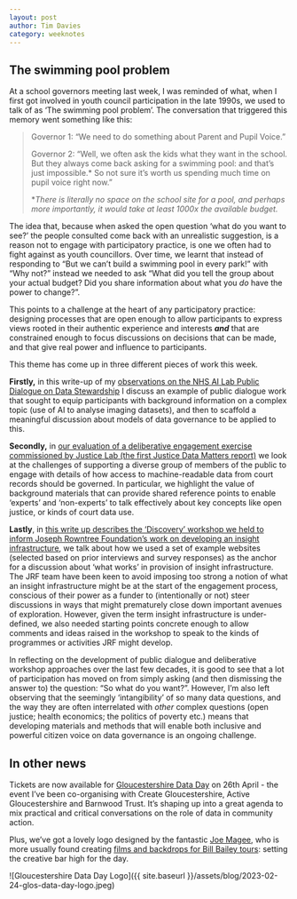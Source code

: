 ```yaml
---
layout: post
author: Tim Davies
category: weeknotes
---
```


## The swimming pool problem

At a school governors meeting last week, I was reminded of what, when I first got involved in youth council participation in the late 1990s, we used to talk of as ‘The swimming pool problem’. The conversation that triggered this memory went something like this:

> Governor 1: “We need to do something about Parent and Pupil Voice.”
>
> Governor 2: “Well, we often ask the kids what they want in the school. But they always come back asking for a swimming pool: and that’s just impossible.* So not sure it’s worth us spending much time on pupil voice right now.” 
>
> \*_There is literally no space on the school site for a pool, and perhaps more importantly, it would take at least 1000x the available budget._

The idea that, because when asked the open question ‘what do you want to see?’ the people consulted come back with an unrealistic suggestion, is a reason not to engage with participatory practice, is one we often had to fight against as youth councillors. Over time, we learnt that instead of responding to “But we can’t build a swimming pool in every park!” with “Why not?” instead we needed to ask “What did you tell the group about your actual budget? Did you share information about what you _do_ have the power to change?”. 

This points to a challenge at the heart of any participatory practice: designing processes that are open enough to allow participants to express views rooted in their authentic experience and interests **_and_** that are constrained enough to focus discussions on decisions that can be made, and that give real power and influence to participants. 

This theme has come up in three different pieces of work this week.

**Firstly,** in this write-up of my [observations on the NHS AI Lab Public Dialogue on Data Stewardship](http://connectedbydata.org/blog/2023/02/23/nhs-ai-lab-public-dialogue-data-stewardship) I discuss an example of public dialogue work that sought to equip participants with background information on a complex topic (use of AI to analyse imaging datasets), and then to scaffold a meaningful discussion about models of data governance to be applied to this. 

**Secondly,** in [our evaluation of a deliberative engagement exercise commissioned by Justice Lab (the first Justice Data Matters report)](https://connectedbydata.org/resources/justice-data-matters-2022-evaluation-report) we look at the challenges of supporting a diverse group of members of the public to engage with details of how access to machine-readable data from court records should be governed. In particular, we highlight the value of background materials that can provide shared reference points to enable ‘experts’ and ‘non-experts’ to talk effectively about key concepts like open justice, or kinds of court data use. 

**Lastly**, in [this write up describes the ‘Discovery’ workshop we held to inform Joseph Rowntree Foundation’s work on developing an insight infrastructure](http://connectedbydata.org/blog/2023/02/23/what-works-insight-infrastructure), we talk about how we used a set of example websites (selected based on prior interviews and survey responses) as the anchor for a discussion about ‘what works’ in provision of insight infrastructure.  The JRF team have been keen to avoid imposing too strong a notion of what an insight infrastructure might be at the start of the engagement process, conscious of their power as a funder to (intentionally or not) steer discussions in ways that might prematurely close down important avenues of exploration. However, given the term insight infrastructure is under-defined, we also needed starting points concrete enough to allow comments and ideas raised in the workshop to speak to the kinds of programmes or activities JRF might develop. 

In reflecting on the development of public dialogue and deliberative workshop approaches over the last few decades, it is good to see that a lot of participation has moved on from simply asking (and then dismissing the answer to) the question: “So what do you want?”. However, I’m also left observing that the seemingly ‘intangibility’ of so many data questions, and the way they are often interrelated with _other_ complex questions (open justice; health economics; the politics of poverty etc.) means that developing materials and methods that will enable both inclusive and powerful citizen voice on data governance is an ongoing challenge. 


## In other news

Tickets are now available for [Gloucestershire Data Day](https://dataday.org.uk/) on 26th April - the event I’ve been co-organising with Create Gloucestershire, Active Gloucestershire and Barnwood Trust. It’s shaping up into a great agenda to mix practical and critical conversations on the role of data in community action. 

Plus, we’ve got a lovely logo designed by the fantastic [Joe Magee](http://www.periphery.co.uk/), who is more usually found creating [films and backdrops for Bill Bailey tours](http://www.periphery.co.uk/updatesnews/2021/12/23/en-route-to-normal-bill-bailey-theatrical-backdrop): setting the creative bar high for the day.  


![Gloucestershire Data Day Logo]({{ site.baseurl }}/assets/blog/2023-02-24-glos-data-day-logo.jpeg)